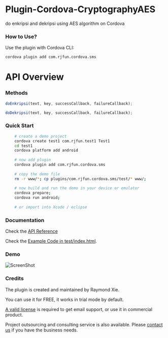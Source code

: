 # Plugin-Cordova-CryptographyAES
do enkripsi and dekripsi using AES algorithm on Cordova 

### How to Use? ###

Use the plugin with Cordova CLI:

```cordova plugin add com.rjfun.cordova.sms```

# API Overview #

### Methods ###

```javascript
doEnkripsi(text, key, successCallback, failureCallback);

doDekripsi(text, key, successCallback, failureCallback);
```

### Quick Start ###

```bash
	# create a demo project
    cordova create test1 com.rjfun.test1 Test1
    cd test1
    cordova platform add android
    
    # now add plugin
    cordova plugin add com.rjfun.cordova.sms
    
    # copy the demo file
    rm -r www/*; cp plugins/com.rjfun.cordova.sms/test/* www/;
    
	# now build and run the demo in your device or emulator
    cordova prepare; 
    cordova run android; 
    
    # or import into Xcode / eclipse
```

### Documentation ###

Check the [API Reference](https://github.com/floatinghotpot/cordova-plugin-sms/blob/master/docs/)

Check the [Example Code in test/index.html](https://github.com/floatinghotpot/cordova-plugin-sms/blob/master/test/index.html).

### Demo ###

![ScreenShot](docs/sms.jpg)

### Credits ###

The plugin is created and maintained by Raymond Xie.

You can use it for FREE, it works in trial mode by default.

[A valid license](https://www.paypal.com/cgi-bin/webscr?cmd=_s-xclick&hosted_button_id=86JSRPJDQUMRU) is required to get email support, or use it in commercial product.


Project outsourcing and consulting service is also available. Please [contact us](http://floatinghotpot.github.io) if you have the business needs.

